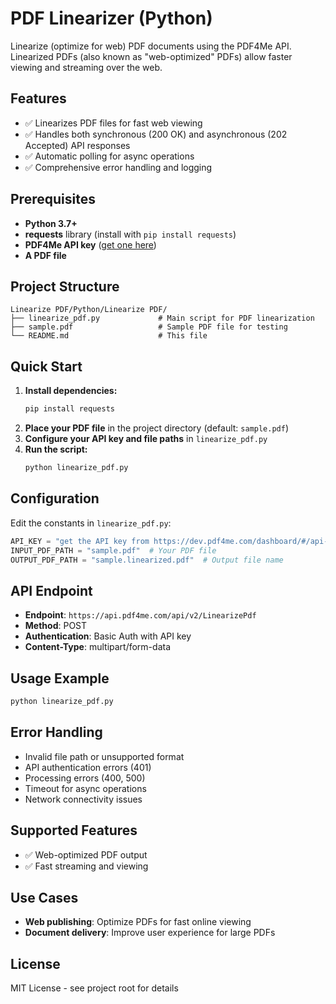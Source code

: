 # PDF Linearizer (Python)

Linearize (optimize for web) PDF documents using the PDF4Me API. Linearized PDFs (also known as "web-optimized" PDFs) allow faster viewing and streaming over the web.

## Features

- ✅ Linearizes PDF files for fast web viewing
- ✅ Handles both synchronous (200 OK) and asynchronous (202 Accepted) API responses
- ✅ Automatic polling for async operations
- ✅ Comprehensive error handling and logging

## Prerequisites

- **Python 3.7+**
- **requests** library (install with `pip install requests`)
- **PDF4Me API key** ([get one here](https://dev.pdf4me.com/dashboard/#/api-keys/))
- **A PDF file**

## Project Structure

```
Linearize PDF/Python/Linearize PDF/
├── linearize_pdf.py             # Main script for PDF linearization
├── sample.pdf                   # Sample PDF file for testing
└── README.md                    # This file
```

## Quick Start

1. **Install dependencies:**
   ```bash
   pip install requests
   ```
2. **Place your PDF file** in the project directory (default: `sample.pdf`)
3. **Configure your API key and file paths** in `linearize_pdf.py`
4. **Run the script:**
   ```bash
   python linearize_pdf.py
   ```

## Configuration

Edit the constants in `linearize_pdf.py`:

```python
API_KEY = "get the API key from https://dev.pdf4me.com/dashboard/#/api-keys/"
INPUT_PDF_PATH = "sample.pdf"  # Your PDF file
OUTPUT_PDF_PATH = "sample.linearized.pdf"  # Output file name
```

## API Endpoint

- **Endpoint**: `https://api.pdf4me.com/api/v2/LinearizePdf`
- **Method**: POST
- **Authentication**: Basic Auth with API key
- **Content-Type**: multipart/form-data

## Usage Example

```bash
python linearize_pdf.py
```

## Error Handling

- Invalid file path or unsupported format
- API authentication errors (401)
- Processing errors (400, 500)
- Timeout for async operations
- Network connectivity issues

## Supported Features

- ✅ Web-optimized PDF output
- ✅ Fast streaming and viewing

## Use Cases

- **Web publishing**: Optimize PDFs for fast online viewing
- **Document delivery**: Improve user experience for large PDFs

## License

MIT License - see project root for details 